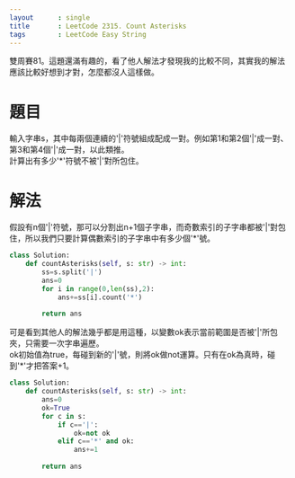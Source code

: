 ```yaml
--- 
layout      : single
title       : LeetCode 2315. Count Asterisks
tags        : LeetCode Easy String
---
```

雙周賽81。這題還滿有趣的，看了他人解法才發現我的比較不同，其實我的解法應該比較好想到才對，怎麼都沒人這樣做。

# 題目
輸入字串s，其中每兩個連續的'|'符號組成配成一對。例如第1和第2個'|'成一對、第3和第4個'|'成一對，以此類推。  
計算出有多少'*'符號不被'|'對所包住。  

# 解法
假設有n個'|'符號，那可以分割出n+1個子字串，而奇數索引的子字串都被'|'對包住，所以我們只要計算偶數索引的子字串中有多少個'*'號。  

```python
class Solution:
    def countAsterisks(self, s: str) -> int:
        ss=s.split('|')
        ans=0
        for i in range(0,len(ss),2):
            ans+=ss[i].count('*')
        
        return ans
```

可是看到其他人的解法幾乎都是用這種，以變數ok表示當前範圍是否被'|'所包夾，只需要一次字串遍歷。  
ok初始值為true，每碰到新的'|'號，則將ok做not運算。只有在ok為真時，碰到'*'才把答案+1。  

```python
class Solution:
    def countAsterisks(self, s: str) -> int:
        ans=0
        ok=True
        for c in s:
            if c=='|':
                ok=not ok
            elif c=='*' and ok:
                ans+=1
            
        return ans
```
